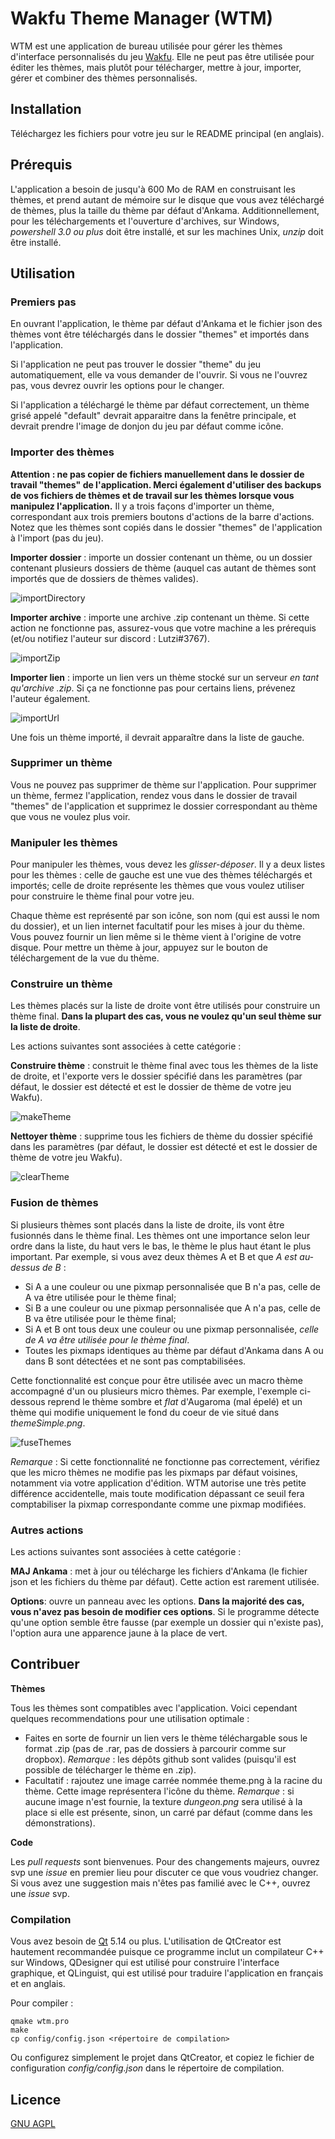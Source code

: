 # Wakfu Theme Manager (WTM)

WTM est une application de bureau utilisée pour gérer les thèmes d'interface personnalisés du jeu [Wakfu](https://www.wakfu.com). Elle ne peut pas être utilisée pour éditer les thèmes, mais plutôt pour télécharger, mettre à jour, importer, gérer et combiner des thèmes personnalisés.

## Installation

Téléchargez les fichiers pour votre jeu sur le README principal (en anglais).

## Prérequis

L'application a besoin de jusqu'à 600 Mo de RAM en construisant les thèmes, et prend autant de mémoire sur le disque que vous avez téléchargé de thèmes, plus la taille du thème par défaut d'Ankama.
Additionnellement, pour les téléchargements et l'ouverture d'archives, sur Windows, *powershell 3.0 ou plus* doit être installé, et sur les machines Unix, *unzip* doit être installé.


## Utilisation

### Premiers pas

En ouvrant l'application, le thème par défaut d'Ankama et le fichier json des thèmes vont être téléchargés dans le dossier "themes" et importés dans l'application.

Si l'application ne peut pas trouver le dossier "theme" du jeu automatiquement, elle va vous demander de l'ouvrir. Si vous ne l'ouvrez pas, vous devrez ouvrir les options pour le changer.

Si l'application a téléchargé le thème par défaut correctement, un thème grisé appelé "default" devrait apparaitre dans la fenêtre principale, et devrait prendre l'image de donjon du jeu par défaut comme icône.

### Importer des thèmes

**Attention : ne pas copier de fichiers manuellement dans le dossier de travail "themes" de l'application. Merci également d'utiliser des backups de vos fichiers de thèmes et de travail sur les thèmes lorsque vous manipulez l'application.**
Il y a trois façons d'importer un thème, correspondant aux trois premiers boutons d'actions de la barre d'actions. Notez que les thèmes sont copiés dans le dossier "themes" de l'application à l'import (pas du jeu).

**Importer dossier** : importe un dossier contenant un thème, ou un dossier contenant plusieurs dossiers de thème (auquel cas autant de thèmes sont importés que de dossiers de thèmes valides). 

![importDirectory](https://user-images.githubusercontent.com/15910330/149378815-b48b6736-5ab6-4a08-822d-c9425f2ef56d.gif)

**Importer archive** : importe une archive .zip contenant un thème. Si cette action ne fonctionne pas, assurez-vous que votre machine a les prérequis (et/ou notifiez l'auteur sur discord : Lutzi#3767).

![importZip](https://user-images.githubusercontent.com/15910330/149379104-259bc53a-7e5c-4bdd-9be8-59294d25736f.gif)

**Importer lien** : importe un lien vers un thème stocké sur un serveur *en tant qu'archive .zip*. Si ça ne fonctionne pas pour certains liens, prévenez l'auteur également.

![importUrl](https://user-images.githubusercontent.com/15910330/149379061-8731d136-7836-4e59-b3b2-84db62e82b97.gif)

Une fois un thème importé, il devrait apparaître dans la liste de gauche.

### Supprimer un thème

Vous ne pouvez pas supprimer de thème sur l'application. Pour supprimer un thème, fermez l'application, rendez vous dans le dossier de travail "themes" de l'application et supprimez le dossier correspondant au thème que vous ne voulez plus voir.

### Manipuler les thèmes

Pour manipuler les thèmes, vous devez les *glisser-déposer*. Il y a deux listes pour les thèmes : celle de gauche est une vue des thèmes téléchargés et importés; celle de droite représente les thèmes que vous voulez utiliser pour construire le thème final pour votre jeu.

Chaque thème est représenté par son icône, son nom (qui est aussi le nom du dossier), et un lien internet facultatif pour les mises à jour du thème. Vous pouvez fournir un lien même si le thème vient à l'origine de votre disque. Pour mettre un thème à jour, appuyez sur le bouton de téléchargement de la vue du thème.

### Construire un thème

Les thèmes placés sur la liste de droite vont être utilisés pour construire un thème final. **Dans la plupart des cas, vous ne voulez qu'un seul thème sur la liste de droite**.

Les actions suivantes sont associées à cette catégorie :

**Construire thème** : construit le thème final avec tous les thèmes de la liste de droite, et l'exporte vers le dossier spécifié dans les paramètres (par défaut, le dossier est détecté et est le dossier de thème de votre jeu Wakfu).

![makeTheme](https://user-images.githubusercontent.com/15910330/149379227-95d5b4bd-1962-425c-ba8d-babfc793f153.gif)

**Nettoyer thème** : supprime tous les fichiers de thème du dossier spécifié dans les paramètres (par défaut, le dossier est détecté et est le dossier de thème de votre jeu Wakfu).

![clearTheme](https://user-images.githubusercontent.com/15910330/149379263-4ecefbae-408f-47de-9230-2742b8f97695.gif)

### Fusion de thèmes

Si plusieurs thèmes sont placés dans la liste de droite, ils vont être fusionnés dans le thème final. Les thèmes ont une importance selon leur ordre dans la liste, du haut vers le bas, le thème le plus haut étant le plus important. Par exemple, si vous avez deux thèmes A et B et que *A est au-dessus de B* :
* Si A a une couleur ou une pixmap personnalisée que B n'a pas, celle de A va être utilisée pour le thème final;
* Si B a une couleur ou une pixmap personnalisée que A n'a pas, celle de B va être utilisée pour le thème final;
* Si A et B ont tous deux une couleur ou une pixmap personnalisée, *celle de A va être utilisée pour le thème final*.
* Toutes les pixmaps identiques au thème par défaut d'Ankama dans A ou dans B sont détectées et ne sont pas comptabilisées.

Cette fonctionnalité est conçue pour être utilisée avec un macro thème accompagné d'un ou plusieurs micro thèmes. Par exemple, l'exemple ci-dessous reprend le thème sombre et *flat* d'Augaroma (mal épelé) et un thème qui modifie uniquement le fond du coeur de vie situé dans *themeSimple.png*.

![fuseThemes](https://user-images.githubusercontent.com/15910330/150188934-ac94a1a0-bde2-459c-99fc-cbf660a415a6.gif)

*Remarque* : Si cette fonctionnalité ne fonctionne pas correctement, vérifiez que les micro thèmes ne modifie pas les pixmaps par défaut voisines, notamment via votre application d'édition. WTM autorise une très petite différence accidentelle, mais toute modification dépassant ce seuil fera comptabiliser la pixmap correspondante comme une pixmap modifiées.

### Autres actions

Les actions suivantes sont associées à cette catégorie :

**MAJ Ankama** : met à jour ou télécharge les fichiers d'Ankama (le fichier json et les fichiers du thème par défaut). Cette action est rarement utilisée.

**Options**: ouvre un panneau avec les options. **Dans la majorité des cas, vous n'avez pas besoin de modifier ces options**. Si le programme détecte qu'une option semble être fausse (par exemple un dossier qui n'existe pas), l'option aura une apparence jaune à la place de vert.

## Contribuer
**Thèmes**

Tous les thèmes sont compatibles avec l'application. Voici cependant quelques recommendations pour une utilisation optimale :
* Faites en sorte de fournir un lien vers le thème téléchargable sous le format .zip (pas de .rar, pas de dossiers à parcourir comme sur dropbox). *Remarque* : les dépôts github sont valides (puisqu'il est possible de télécharger le thème en .zip).
* Facultatif : rajoutez une image carrée nommée theme.png à la racine du thème. Cette image représentera l'icône du thème. *Remarque* : si aucune image n'est fournie, la texture *dungeon.png* sera utilisé à la place si elle est présente, sinon, un carré par défaut (comme dans les démonstrations).

**Code**

Les *pull requests* sont bienvenues. Pour des changements majeurs, ouvrez svp une *issue* en premier lieu pour discuter ce que vous voudriez changer. Si vous avez une suggestion mais n'êtes pas familié avec le C++, ouvrez une *issue* svp.

### Compilation

Vous avez besoin de [Qt](https://www.qt.io/) 5.14 ou plus. L'utilisation de QtCreator est hautement recommandée puisque ce programme inclut un compilateur C++ sur Windows, QDesigner qui est utilisé pour construire l'interface graphique, et QLinguist, qui est utilisé pour traduire l'application en français et en anglais.

Pour compiler :

```console
qmake wtm.pro
make
cp config/config.json <répertoire de compilation>
```

Ou configurez simplement le projet dans QtCreator, et copiez le fichier de configuration *config/config.json* dans le répertoire de compilation.

## Licence
[GNU AGPL](https://choosealicense.com/licenses/agpl-3.0/)

